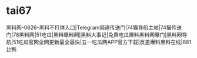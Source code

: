 # tai67
黑料网-0626-黑料不打烊入口|Telegram频道传送门|74猫导航主站|74猫传送门|78黑料网|51吃瓜|黑料曝料网|黑料大事记|免费吃瓜爆料黑料网曝门|黑料网导航|51吃瓜官网全网更新最全最快|五一吃瓜网APP官方下载|反差爆料黑料在线|881比鸭
